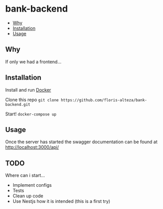 # bank-backend

- [Why](#why)
- [Installation](#installation)
- [Usage](#usage)

## Why

If only we had a frontend...

## Installation

Install and run [Docker](https://docs.docker.com/install/)

Clone this repo `git clone https://github.com/floris-alteza/bank-backend.git`

Start! `docker-compose up`

## Usage

Once the server has started the swagger documentation can be found at [http://localhost:3000/api/](http://localhost:3000/api/)

## TODO

Where can i start...

- Implement configs
- Tests
- Clean up code
- Use Nestjs how it is intended (this is a first try)

